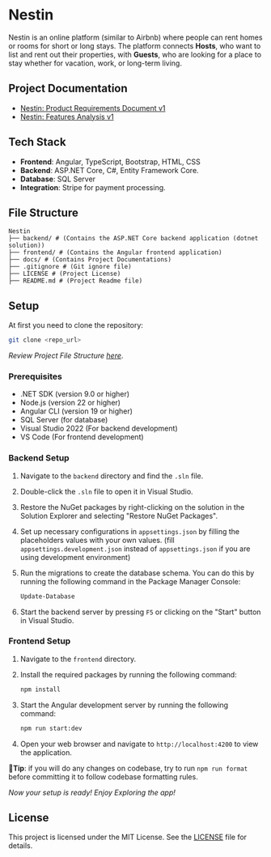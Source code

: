 # Nestin

Nestin is an online platform (similar to Airbnb) where people can rent homes or rooms for short or long stays. The platform connects **Hosts**, who want to list and rent out their properties, with **Guests**, who are looking for a place to stay whether for vacation, work, or long-term living.

## Project Documentation

- [Nestin: Product Requirements Document v1](./docs/nestin-prd-v1.md)
- [Nestin: Features Analysis v1](./docs/nestin-features-analysis-v1.md)

## Tech Stack

- **Frontend**: Angular, TypeScript, Bootstrap, HTML, CSS
- **Backend**: ASP.NET Core, C#, Entity Framework Core.
- **Database**: SQL Server
- **Integration**: Stripe for payment processing.

## File Structure

```plaintext
Nestin
├── backend/ # (Contains the ASP.NET Core backend application (dotnet solution))
├── frontend/ # (Contains the Angular frontend application)
├── docs/ # (Contains Project Documentations)
├── .gitignore # (Git ignore file)
├── LICENSE # (Project License)
├── README.md # (Project Readme file)
```

## Setup

At first you need to clone the repository:

```bash
git clone <repo_url>
```

_Review Project File Structure [here](#file-structure)_.

### Prerequisites

- .NET SDK (version 9.0 or higher)
- Node.js (version 22 or higher)
- Angular CLI (version 19 or higher)
- SQL Server (for database)
- Visual Studio 2022 (For backend development)
- VS Code (For frontend development)

### Backend Setup

1. Navigate to the `backend` directory and find the `.sln` file.
2. Double-click the `.sln` file to open it in Visual Studio.
3. Restore the NuGet packages by right-clicking on the solution in the Solution Explorer and selecting "Restore NuGet Packages".
4. Set up necessary configurations in `appsettings.json` by filling the placeholders values with your own values. (fill `appsettings.development.json` instead of `appsettings.json` if you are using development environment)
5. Run the migrations to create the database schema. You can do this by running the following command in the Package Manager Console:

   ```bash
   Update-Database
   ```

6. Start the backend server by pressing `F5` or clicking on the "Start" button in Visual Studio.

### Frontend Setup

1. Navigate to the `frontend` directory.
2. Install the required packages by running the following command:

   ```bash
   npm install
   ```

3. Start the Angular development server by running the following command:

   ```bash
   npm run start:dev
   ```

4. Open your web browser and navigate to `http://localhost:4200` to view the application.

**🌟Tip**: if you will do any changes on codebase, try to run `npm run format` before committing it to follow codebase formatting rules.

_Now your setup is ready! Enjoy Exploring the app!_

## License

This project is licensed under the MIT License. See the [LICENSE](LICENSE) file for details.
